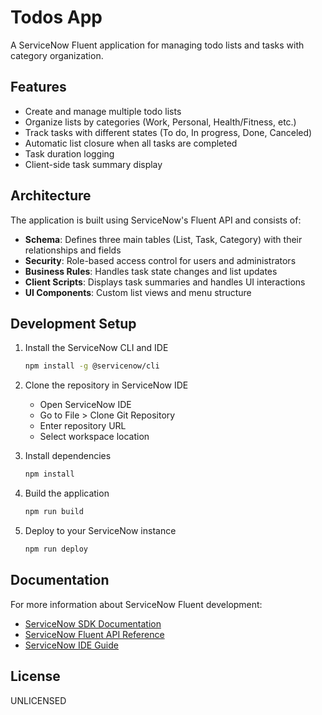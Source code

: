 # Todos App

A ServiceNow Fluent application for managing todo lists and tasks with category organization.

## Features

- Create and manage multiple todo lists
- Organize lists by categories (Work, Personal, Health/Fitness, etc.)
- Track tasks with different states (To do, In progress, Done, Canceled)
- Automatic list closure when all tasks are completed
- Task duration logging
- Client-side task summary display

## Architecture

The application is built using ServiceNow's Fluent API and consists of:

- **Schema**: Defines three main tables (List, Task, Category) with their relationships and fields
- **Security**: Role-based access control for users and administrators
- **Business Rules**: Handles task state changes and list updates
- **Client Scripts**: Displays task summaries and handles UI interactions
- **UI Components**: Custom list views and menu structure

## Development Setup

1. Install the ServiceNow CLI and IDE
   ```bash
   npm install -g @servicenow/cli
   ```

2. Clone the repository in ServiceNow IDE
   - Open ServiceNow IDE
   - Go to File > Clone Git Repository
   - Enter repository URL
   - Select workspace location

3. Install dependencies
   ```bash
   npm install
   ```

4. Build the application
   ```bash
   npm run build
   ```

5. Deploy to your ServiceNow instance
   ```bash
   npm run deploy
   ```

## Documentation

For more information about ServiceNow Fluent development:
- [ServiceNow SDK Documentation](https://www.servicenow.com/docs/bundle/yokohama-application-development/page/build/servicenow-sdk/concept/servicenow-sdk-landing.html)
- [ServiceNow Fluent API Reference](https://www.servicenow.com/docs/bundle/yokohama-application-development/page/build/servicenow-sdk/reference/servicenow-fluent-api-reference.html)
- [ServiceNow IDE Guide](https://www.servicenow.com/docs/bundle/yokohama-application-development/page/build/servicenow-ide/concept/servicenow-ide-landing.html)

## License

UNLICENSED